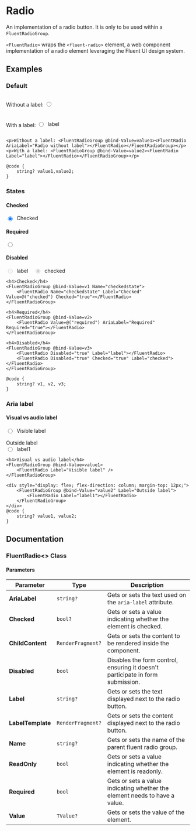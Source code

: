 # Radio

An implementation of a radio button. It is only to be used within a `FluentRadioGroup`.

`<FluentRadio>` wraps the `<fluent-radio>` element, a web component implementation of a radio element leveraging the Fluent UI design system.

## Examples

### Default

<div style="display: flex; flex-direction: column; gap: 0.5rem;">
    <p>Without a label: <label style="display: inline-flex; align-items: center; gap: 0.5rem;"><input type="radio" name="default_radio"></label></p>
    <p>With a label: <label style="display: inline-flex; align-items: center; gap: 0.5rem;"><input type="radio" name="default_radio">label</label></p>
</div>

```razor
<p>Without a label: <FluentRadioGroup @bind-Value=value1><FluentRadio AriaLabel="Radio without label"></FluentRadio></FluentRadioGroup></p>
<p>With a label: <FluentRadioGroup @bind-Value=value2><FluentRadio Label="label"></FluentRadio></FluentRadioGroup></p>

@code {
    string? value1,value2;
}
```

### States

<h4>Checked</h4>
<label style="display: flex; align-items: center; gap: 0.5rem;"><input type="radio" checked>Checked</label>

<h4>Required</h4>
<label style="display: flex; align-items: center; gap: 0.5rem;"><input type="radio" required></label>

<h4>Disabled</h4>
<div style="display: flex; gap: 1rem;">
    <label style="display: flex; align-items: center; gap: 0.5rem;"><input type="radio" disabled>label</label>
    <label style="display: flex; align-items: center; gap: 0.5rem;"><input type="radio" disabled checked>checked</label>
</div>

```razor
<h4>Checked</h4>
<FluentRadioGroup @bind-Value=v1 Name="checkedstate">
    <FluentRadio Name="checkedstate" Label="Checked" Value=@("checked") Checked="true"></FluentRadio>
</FluentRadioGroup>

<h4>Required</h4>
<FluentRadioGroup @bind-Value=v2>
    <FluentRadio Value=@("required") AriaLabel="Required" Required="true"></FluentRadio>
</FluentRadioGroup>

<h4>Disabled</h4>
<FluentRadioGroup @bind-Value=v3>
    <FluentRadio Disabled="true" Label="label"></FluentRadio>
    <FluentRadio Disabled="true" Checked="true" Label="checked"></FluentRadio>
</FluentRadioGroup>

@code {
    string? v1, v2, v3;
}
```

### Aria label

<h4>Visual vs audio label</h4>
<div style="display: flex; flex-direction: column; gap: 1rem;">
    <label style="display: flex; align-items: center; gap: 0.5rem;"><input type="radio" name="aria_radio">Visible label</label>
    <div>
        <label>Outside label</label>
        <div>
            <label style="display: flex; align-items: center; gap: 0.5rem;"><input type="radio" name="aria_radio">label1</label>
        </div>
    </div>
</div>

```razor
<h4>Visual vs audio label</h4>
<FluentRadioGroup @bind-Value=value1>
    <FluentRadio Label="Visible label" />
</FluentRadioGroup>

<div style="display: flex; flex-direction: column; margin-top: 12px;">
    <FluentRadioGroup @bind-Value="value2" Label="Outside label">
        <FluentRadio Label="label1"></FluentRadio>
    </FluentRadioGroup>
</div>
@code {
    string? value1, value2;
}
```

## Documentation

### FluentRadio<> Class

#### Parameters

| Parameter | Type | Description |
| --- | --- | --- |
| **AriaLabel** | `string?` | Gets or sets the text used on the `aria-label` attribute. |
| **Checked** | `bool?` | Gets or sets a value indicating whether the element is checked. |
| **ChildContent** | `RenderFragment?` | Gets or sets the content to be rendered inside the component. |
| **Disabled** | `bool` | Disables the form control, ensuring it doesn't participate in form submission. |
| **Label** | `string?` | Gets or sets the text displayed next to the radio button. |
| **LabelTemplate** | `RenderFragment?` | Gets or sets the content displayed next to the radio button. |
| **Name** | `string?` | Gets or sets the name of the parent fluent radio group. |
| **ReadOnly** | `bool` | Gets or sets a value indicating whether the element is readonly. |
| **Required** | `bool` | Gets or sets a value indicating whether the element needs to have a value. |
| **Value** | `TValue?` | Gets or sets the value of the element. |